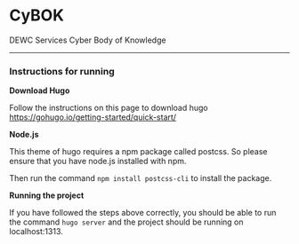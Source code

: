 # CyBOK
DEWC Services Cyber Body of Knowledge

****

### Instructions for running

**Download Hugo**

Follow the instructions on this page to download hugo https://gohugo.io/getting-started/quick-start/

**Node.js**

This theme of hugo requires a npm package called postcss. So please ensure that you have node.js installed with npm.

Then run the command `npm install postcss-cli` to install the package. 


**Running the project**

If you have followed the steps above correctly, you should be able to run the command `hugo server` and the project should be running on localhost:1313.

